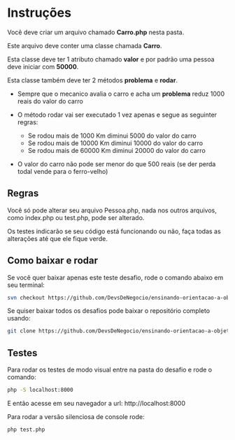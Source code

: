 # Instruções

Você deve criar um arquivo chamado **Carro.php** nesta pasta.

Este arquivo deve conter uma classe chamada **Carro**.

Esta classe deve ter 1 atributo chamado **valor** e por padrão uma pessoa deve iniciar com **50000**.

Esta classe também deve ter 2 métodos **problema** e **rodar**.

- Sempre que o mecanico avalia o carro e acha um **problema** reduz 1000 reais do valor do carro
    
- O método rodar vai ser executado 1 vez apenas e segue as seguinter regras:
    - Se rodou mais de 1000 Km diminui 5000 do valor do carro
    - Se rodou mais de 10000 Km diminui 10000 do valor do carro
    - Se rodou mais de 60000 Km diminui 20000 do valor do carro

- O valor do carro não pode ser menor do que 500 reais (se der perda todal vende para o ferro-velho)

## Regras

Você só pode alterar seu arquivo Pessoa.php, nada nos outros arquivos, como index.php ou test.php, pode ser alterado.

Os testes indicarão se seu código está funcionando ou não, faça todas as alterações até que ele fique verde.

## Como baixar e rodar

Se você quer baixar apenas este teste desafio, rode o comando abaixo em seu terminal:

```bash
svn checkout https://github.com/DevsDeNegocio/ensinando-orientacao-a-objetos/trunk/php/nivel-1/desafio-2
```

Se quiser baixar todos os desafios pode baixar o repositório completo usando:

```bash
git clone https://github.com/DevsDeNegocio/ensinando-orientacao-a-objetos
```


## Testes

Para rodar os testes de modo visual entre na pasta do desafio e rode o comando:
```bash
php -S localhost:8000
```

E então acesse em seu navegador a url: http://localhost:8000

Para rodar a versão silenciosa de console rode:

```bash
php test.php
```